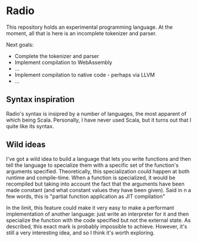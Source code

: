 # Radio

This repository holds an experimental programming language. At the moment, all that is here is
an incomplete tokenizer and parser.

Next goals:
- Complete the tokenizer and parser
- Implement compilation to WebAssembly
- ...
- Implement compilation to native code - perhaps via LLVM
- ...

## Syntax inspiration

Radio's syntax is insipred by a number of languages, the most apparent of which being Scala.
Personally, I have never used Scala, but it turns out that I quite like its syntax.

## Wild ideas

I've got a wild idea to build a language that lets you write functions and then tell the language
to specialize them with a specific set of the function's arguments specified. Theoretically, this
specialization could happen at both runtime and compile-time. When a function is specialized, it
would be recompiled but taking into account the fact that the arguments have been made constant
(and what constant values they have been given).
Said in n a few words, this is "partial function application as JIT compilation"

In the limit, this feature could make it very easy to make a performant implementation of another
language: just write an interpreter for it and then specialize the function with the code specified
but not the external state. As described, this exact mark is probably impossible to achieve.
However, it's still a very interesting idea, and so I think it's worth exploring.
